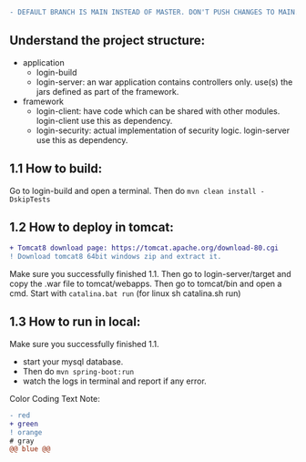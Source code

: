 ```diff
- DEFAULT BRANCH IS MAIN INSTEAD OF MASTER. DON'T PUSH CHANGES TO MAIN. CREATE PULL REQUEST ALWAYS.
```

## Understand the project structure:
* application
  * login-build
  * login-server: an war application contains controllers only. use(s) the jars defined as part of the framework.
* framework
  * login-client: have code which can be shared with other modules. login-client use this as dependency.
  * login-security: actual implementation of security logic. login-server use this as dependency.

## 1.1 How to build:
Go to login-build and open a terminal. Then do `mvn clean install -DskipTests`

## 1.2 How to deploy in tomcat:
```diff
+ Tomcat8 download page: https://tomcat.apache.org/download-80.cgi
! Download tomcat8 64bit windows zip and extract it. 
```
Make sure you successfully finished 1.1. Then go to login-server/target and copy the .war file to tomcat/webapps.
Then go to tomcat/bin and open a cmd. Start with `catalina.bat run` (for linux sh catalina.sh run)

## 1.3 How to run in local:
Make sure you successfully finished 1.1.
* start your mysql database.
* Then do `mvn spring-boot:run`
* watch the logs in terminal and report if any error.


Color Coding Text Note:
```diff
- red 
+ green 
! orange 
# gray
@@ blue @@
```


